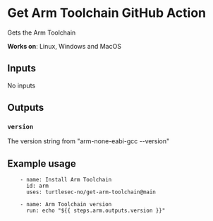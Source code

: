 # Get Arm Toolchain GitHub Action

Gets the Arm Toolchain

**Works on**: Linux, Windows and MacOS 

## Inputs

No inputs

## Outputs

### `version`

The version string from "arm-none-eabi-gcc --version"

## Example usage

~~~~
    - name: Install Arm Toolchain
      id: arm
      uses: turtlesec-no/get-arm-toolchain@main

    - name: Arm Toolchain version
      run: echo "${{ steps.arm.outputs.version }}"
~~~~
